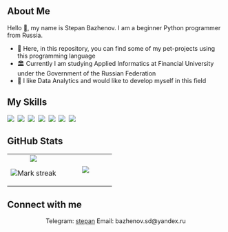 ## About Me

Hello 👋, my name is Stepan Bazhenov. I am a beginner Python programmer from Russia.
- 🔭 Here, in this repository, you can find some of my pet-projects using this programming language
- 🏛️ Currently I am studying Applied Informatics at Financial University under the Government of the Russian Federation
- 🌱 I like Data Analytics and would like to develop myself in this field

## My Skills

<img src="https://img.shields.io/badge/Python-3776AB?logo=python&logoColor=fff"> 
<img src="https://img.shields.io/badge/Postgres-%23316192.svg?logo=postgresql&logoColor=white"> 
<img src="https://img.shields.io/badge/GitHub-%23121011.svg?logo=github&logoColor=white"> 
<img src="https://img.shields.io/badge/HTML-%23E34F26.svg?logo=html5&logoColor=white"> 
<img src="https://img.shields.io/badge/CSS-1572B6?logo=css3&logoColor=fff"> 
<img src="https://img.shields.io/badge/Anaconda-44A833?logo=anaconda&logoColor=fff"> 
<img src="https://img.shields.io/badge/Bootstrap-7952B3?logo=bootstrap&logoColor=fff"> 

## GitHub Stats

<table><tbody><tr border="none"><td width="50%" align="center">
<img align="center" src="https://readme-stats-fork-mauve.vercel.app/api/?username=bazhenovstepan&theme=dark&show_icons=true&count_private=true">

<img alt="Mark streak" src="https://github-readme-streak-stats-five-roan.vercel.app?user=bazhenovstepan&theme=dark"></td><td width="50%" align="center">
<img align="center" src="https://readme-stats-fork-mauve.vercel.app/api/top-langs/?username=bazhenovstepan&theme=dark&hide_border=false&no-bg=true&no-frame=true&langs_count=6"></td></tr></tbody></table>

## Connect with me

<p align="center"> Telegram: <a href="https://t.me/drpepper487" target="_blank">stepan</a> Email: bazhenov.sd@yandex.ru</p>
